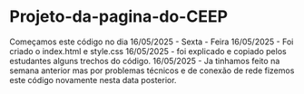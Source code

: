 # Projeto-da-pagina-do-CEEP
Começamos este código no dia 16/05/2025 - Sexta - Feira
16/05/2025 - Foi criado o index.html e style.css 
16/05/2025 - foi explicado e copiado pelos estudantes alguns trechos do código.
16/05/2025 - Ja tinhamos feito na semana anterior mas por problemas técnicos e de conexão de rede fizemos este código novamente nesta data posterior.
